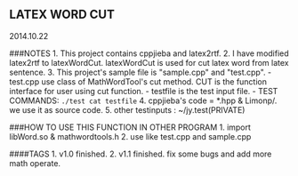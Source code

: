 LATEX WORD CUT
-------------
2014.10.22


###NOTES
    1. This project contains cppjieba and latex2rtf.
    2. I have modified latex2rtf to latexWordCut. latexWordCut is used for cut latex word from latex sentence.
    3. This project's sample file is "sample.cpp" and "test.cpp". 
        - test.cpp use class of MathWordTool's cut method. CUT is the function interface for user using cut function.
        - testfile is the test input file.
        - TEST COMMANDS:
            `./test cat testfile`
    4. cppjieba's code = *.hpp & Limonp/. we use it as source code.
    5. other testinputs : ~/jy.test(PRIVATE)

###HOW TO USE THIS FUNCTION IN OTHER PROGRAM
    1. import libWord.so & mathwordtools.h
    2. use like test.cpp and sample.cpp

####TAGS
    1. v1.0 finished.
    2. v1.1 finished. fix some bugs and add more math operate.
    


